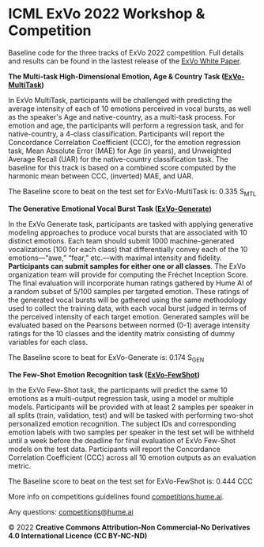 # ICML ExVo 2022 Workshop & Competition

Baseline code for the three tracks of ExVo 2022 competition. Full details and results can be found in the lastest release of the [ExVo White Paper](https://www.competitions.hume.ai/s/ICML_ExVo22_Preliminary_04292022.pdf).

**The Multi-task High-Dimensional Emotion, Age & Country Task ([ExVo-MultiTask](https://github.com/HumeAI/competitions/tree/main/ExVo2022/ExVo-MultiTask))**

In ExVo MultiTask, participants will be challenged with predicting the average intensity of each of 10 emotions perceived in vocal bursts, as well as the speaker's Age and native-country, as a multi-task process. For emotion and age, the participants will perform a regression task, and for native-country, a 4-class classification. Participants will report the Concordance Correlation Coefficient (CCC), for the emotion regression task, Mean Absolute Error (MAE) for Age (in years), and Unweighted Average Recall (UAR) for the native-country classification task. The baseline for this track is based on a combined score computed by the harmonic mean between CCC, (inverted) MAE, and UAR.

The Baseline score to beat on the test set for ExVo-MultiTask is: 0.335 S<sub>MTL</sub>

**The Generative Emotional Vocal Burst Task ([ExVo-Generate](https://github.com/HumeAI/competitions/tree/main/ExVo2022/ExVo-Generate))**

In the ExVo Generate task, participants are tasked with applying generative modeling approaches to produce vocal bursts that are associated with 10 distinct emotions. Each team should submit 1000 machine-generated vocalizations (100 for each class) that differentially convey each of the 10 emotions—“awe,” “fear,” etc.—with maximal intensity and fidelity. **Participants can submit samples for either one or all classes**. The ExVo organization team will provide for computing the Fréchet Inception Score. The final evaluation will incorporate human ratings gathered by Hume AI of a random subset of 5/100 samples per targeted emotion. These ratings of the generated vocal bursts will be gathered using the same methodology used to collect the training data, with each vocal burst judged in terms of the perceived intensity of each target emotion. Generated samples will be evaluated based on the Pearsons between normed (0-1) average intensity ratings for the 10 classes and the identity matrix consisting of dummy variables for each class.

The Baseline score to beat for ExVo-Generate is: 0.174 S<sub>GEN</sub>

**The Few-Shot Emotion Recognition task ([ExVo-FewShot](https://github.com/HumeAI/competitions/tree/main/ExVo2022/ExVo-FewShot))**

In the ExVo Few-Shot task, the participants will predict the same 10 emotions as a multi-output regression task, using a model or multiple models. Participants will be provided with at least 2 samples per speaker in all splits (train, validation, test) and will be tasked with performing two-shot personalized emotion recognition. The subject IDs and corresponding emotion labels with two samples per speaker in the test set will be withheld until a week before the deadline for final evaluation of ExVo Few-Shot models on the test data. Participants will report the Concordance Correlation Coefficient (CCC) across all 10 emotion outputs as an evaluation metric.

The Baseline score to beat on the test set for ExVo-FewShot is: 0.444 CCC

More info on competitions guidelines found [competitions.hume.ai](https://competitions.hume.ai).

Any questions: [competitions@hume.ai](mailto:competitions@hume.ai)

&copy; 2022 **Creative Commons Attribution-Non Commercial-No Derivatives 4.0 International Licence (CC BY-NC-ND)**

